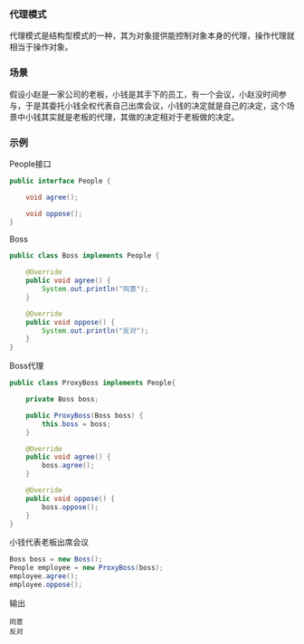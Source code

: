 ### 代理模式

代理模式是结构型模式的一种，其为对象提供能控制对象本身的代理，操作代理就相当于操作对象。

### 场景

假设小赵是一家公司的老板，小钱是其手下的员工，有一个会议，小赵没时间参与，于是其委托小钱全权代表自己出席会议，小钱的决定就是自己的决定，这个场景中小钱其实就是老板的代理，其做的决定相对于老板做的决定。

### 示例

People接口

``` java
public interface People {

    void agree();

    void oppose();
}
```

Boss

``` java
public class Boss implements People {

    @Override
    public void agree() {
        System.out.println("同意");
    }

    @Override
    public void oppose() {
        System.out.println("反对");
    }
}
```

Boss代理

``` java
public class ProxyBoss implements People{

    private Boss boss;

    public ProxyBoss(Boss boss) {
        this.boss = boss;
    }

    @Override
    public void agree() {
        boss.agree();
    }

    @Override
    public void oppose() {
        boss.oppose();
    }
}
```

小钱代表老板出席会议

``` java
Boss boss = new Boss();
People employee = new ProxyBoss(boss);
employee.agree();
employee.oppose();
```

输出

``` text
同意
反对
```